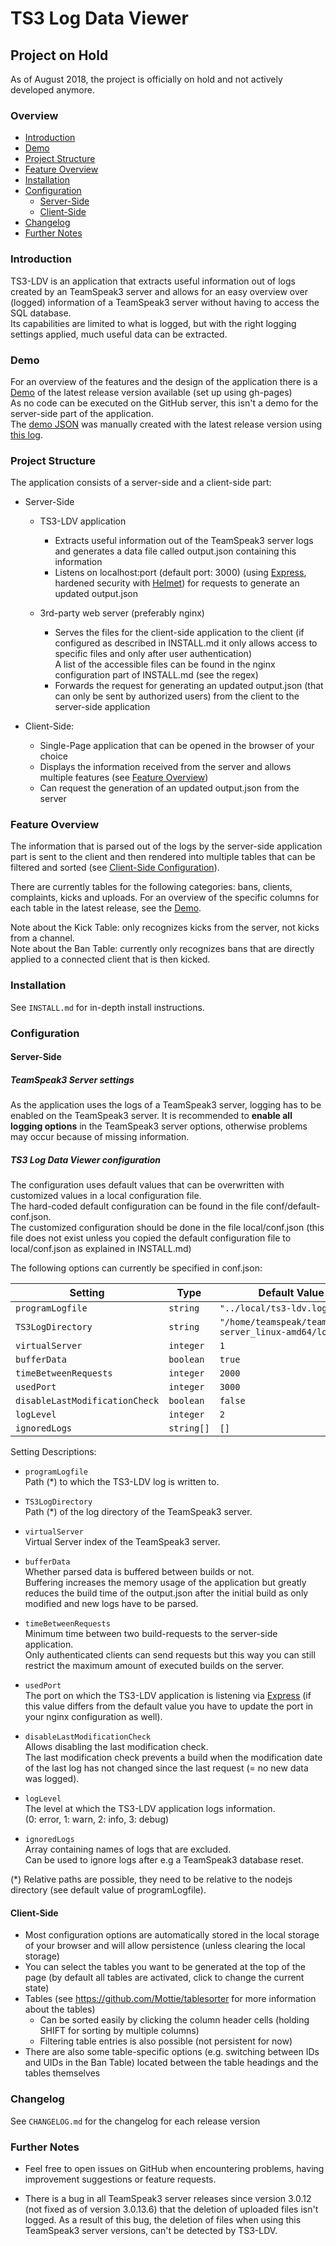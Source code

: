 # TS3 Log Data Viewer

## Project on Hold
As of August 2018, the project is officially on hold and not actively developed anymore.

### Overview
 - <a href="#introduction">Introduction</a>
 - <a href="#demo">Demo</a>
 - <a href="#project_structure">Project Structure</a>
 - <a href="#feature_overview">Feature Overview</a>
 - <a href="#installation">Installation</a>
 - <a href="#configuration">Configuration</a>
   - <a href="#configuration_server">Server-Side</a>
   - <a href="#configuration_client">Client-Side</a>
 - <a href="#changelog">Changelog</a>
 - <a href="#further_notes">Further Notes</a>


### <a name="introduction">Introduction</a>
TS3-LDV is an application that extracts useful information out of logs created by an TeamSpeak3 server and allows for an easy overview over (logged) information of a TeamSpeak3 server without having to access the SQL database.
<br>
Its capabilities are limited to what is logged, but with the right logging settings applied, much useful data can be extracted.


### <a name="demo">Demo</a>
For an overview of the features and the design of the application there is a [Demo](https://drumsticks1.github.io/TS3-LogDataViewer/) of the latest release version available (set up using gh-pages)
<br>
As no code can be executed on the GitHub server, this isn't a demo for the server-side part of the application.
<br>
The [demo JSON](https://drumsticks1.github.io/TS3-LogDataViewer/output.json) was manually created with the latest release version using [this log](https://drumsticks1.github.io/TS3-LogDataViewer/logs/ts3server_2016-03-11__15_00_44.563532_1.log).


### <a name="project_structure">Project Structure</a>
The application consists of a server-side and a client-side part:

- Server-Side
  - TS3-LDV application
    - Extracts useful information out of the TeamSpeak3 server logs and generates a data file called output.json containing this information
    - Listens on localhost:port (default port: 3000) (using [Express](https://expressjs.com/), hardened security with [Helmet](https://helmetjs.github.io/)) for requests to generate an updated output.json

  - 3rd-party web server (preferably nginx)
    - Serves the files for the client-side application to the client (if configured as described in INSTALL.md it only allows access to specific files and only after user authentication)<br>
    A list of the accessible files can be found in the nginx configuration part of INSTALL.md (see the regex)
    - Forwards the request for generating an updated output.json (that can only be sent by authorized users) from the client to the server-side application

- Client-Side:
  - Single-Page application that can be opened in the browser of your choice
  - Displays the information received from the server and allows multiple features (see <a href="#feature_overview">Feature Overview</a>)
  - Can request the generation of an updated output.json from the server


### <a name="feature_overview">Feature Overview</a>
The information that is parsed out of the logs by the server-side application part is sent to the client and then rendered into multiple tables that can be filtered and sorted (see <a href="#configuration_client">Client-Side Configuration</a>).

There are currently tables for the following categories: bans, clients, complaints, kicks and uploads.
For an overview of the specific columns for each table in the latest release, see the <a href="#demo">Demo</a>.

Note about the Kick Table: only recognizes kicks from the server, not kicks from a channel.
<br>
Note about the Ban Table: currently only recognizes bans that are directly applied to a connected client that is then kicked.


### <a name="installation">Installation</a>
See <code>INSTALL.md</code> for in-depth install instructions.


### <a name="configuration">Configuration</a>
#### <a name="configuration_server">Server-Side</a>
##### TeamSpeak3 Server settings
As the application uses the logs of a TeamSpeak3 server, logging has to be enabled on the TeamSpeak3 server.
It is recommended to **enable all logging options** in the TeamSpeak3 server options, otherwise problems may occur because of missing information.

##### TS3 Log Data Viewer configuration
The configuration uses default values that can be overwritten with customized values in a local configuration file.
<br>
The hard-coded default configuration can be found in the file conf/default-conf.json.
<br>
The customized configuration should be done in the file local/conf.json (this file does not exist unless you copied the default configuration file to local/conf.json as explained in INSTALL.md)

The following options can currently be specified in conf.json:

| Setting                                   | Type                  | Default Value                                                      |
|-------------------------------------------|-----------------------|--------------------------------------------------------------------|
| <code>programLogfile</code>               | <code>string</code>   | <code>"../local/ts3-ldv.log"</code>                                |
| <code>TS3LogDirectory</code>              | <code>string</code>   | <code>"/home/teamspeak/teamspeak3-server_linux-amd64/logs/"</code> |
| <code>virtualServer</code>                | <code>integer</code>  | <code>1</code>                                                     |
| <code>bufferData</code>                   | <code>boolean</code>  | <code>true</code>                                                  |
| <code>timeBetweenRequests</code>          | <code>integer</code>  | <code>2000</code>                                                  |
| <code>usedPort</code>                     | <code>integer</code>  | <code>3000</code>                                                  |
| <code>disableLastModificationCheck</code> | <code>boolean</code>  | <code>false</code>                                                 |
| <code>logLevel</code>                     | <code>integer</code>  | <code>2</code>                                                     |
| <code>ignoredLogs</code>                  | <code>string[]</code> | <code>[]</code>                                                    |

Setting Descriptions:
 - <code>programLogfile</code><br>
 Path (*) to which the TS3-LDV log is written to.

 - <code>TS3LogDirectory</code><br>
 Path (*) of the log directory of the TeamSpeak3 server.

 - <code>virtualServer</code><br>
 Virtual Server index of the TeamSpeak3 server.

 - <code>bufferData</code><br>
 Whether parsed data is buffered between builds or not.<br>
 Buffering increases the memory usage of the application but greatly reduces the build time of the output.json after the initial build as only modified and new logs have to be parsed.

 - <code>timeBetweenRequests</code><br>
 Minimum time between two build-requests to the server-side application.<br>
 Only authenticated clients can send requests but this way you can still restrict the maximum amount of executed builds on the server.

 - <code>usedPort</code><br>
 The port on which the TS3-LDV application is listening via [Express](https://expressjs.com/) (if this value differs from the default value you have to update the port in your nginx configuration as well).

 - <code>disableLastModificationCheck</code><br>
 Allows disabling the last modification check.<br>
 The last modification check prevents a build when the modification date of the last log has not changed since the last request (= no new data was logged).

 - <code>logLevel</code><br>
 The level at which the TS3-LDV application logs information.<br>
 (0: error, 1: warn, 2: info, 3: debug)

 - <code>ignoredLogs</code><br>
 Array containing names of logs that are excluded.<br>
 Can be used to ignore logs after e.g a TeamSpeak3 database reset.

(*) Relative paths are possible, they need to be relative to the nodejs directory (see default value of programLogfile).

#### <a name="configuration_client">Client-Side</a>
 - Most configuration options are automatically stored in the local storage of your browser and will allow persistence (unless clearing the local storage)
 - You can select the tables you want to be generated at the top of the page (by default all tables are activated, click to change the current state)
 - Tables (see https://github.com/Mottie/tablesorter for more information about the tables)
   - Can be sorted easily by clicking the column header cells (holding SHIFT for sorting by multiple columns)
   - Filtering table entries is also possible (not persistent for now)
 - There are also some table-specific options (e.g. switching between IDs and UIDs in the Ban Table) located between the table headings and the tables themselves


### <a name="changelog">Changelog</a>
See <code>CHANGELOG.md</code> for the changelog for each release version


### <a name="further_notes">Further Notes</a>
- Feel free to open issues on GitHub when encountering problems, having improvement suggestions or feature requests.

- There is a bug in all TeamSpeak3 server releases since version 3.0.12 (not fixed as of version 3.0.13.6) that the deletion of uploaded files isn't logged.
As a result of this bug, the deletion of files when using this TeamSpeak3 server versions, can't be detected by TS3-LDV.
